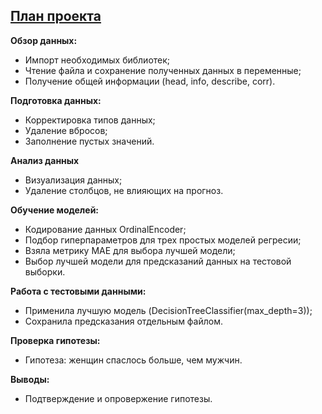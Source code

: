 ## <u>План проекта</u>

**Обзор данных:**
* Импорт необходимых библиотек;
* Чтение файла и сохранение полученных данных в переменные;
* Получение общей информации (head, info, describe, corr).

**Подготовка данных:**
* Корректировка типов данных;
* Удаление вбросов;
* Заполнение пустых значений. 

**Анализ данных**
* Визуализация данных;
* Удаление столбцов, не влияющих на прогноз.

**Обучение моделей:**
* Кодирование данных OrdinalEncoder;
* Подбор гиперпараметров для трех простых моделей регресии;
* Взяла метрику МАЕ для выбора лучшей модели;
* Выбор лучшей модели для предсказаний данных на тестовой выборки.

**Работа с тестовыми данными:**
* Применила лучшую модель (DecisionTreeClassifier(max_depth=3));
* Сохранила предсказания отдельным файлом.

**Проверка гипотезы:**
* Гипотеза: женщин спаслось больше, чем мужчин.


**Выводы:**
* Подтверждение и опровержение гипотезы.
